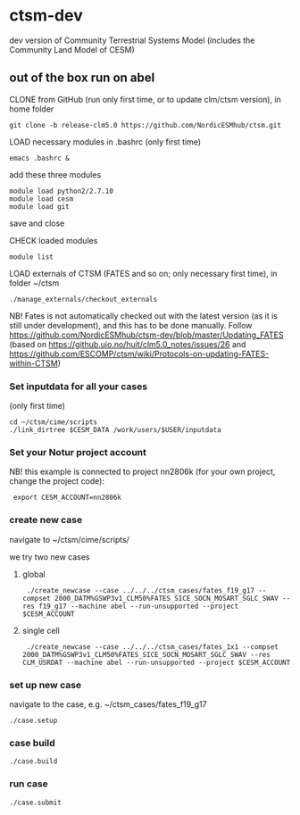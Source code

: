 # ctsm-dev
dev version of Community Terrestrial Systems Model (includes the Community Land Model of CESM)

## out of the box run on abel
CLONE from GitHub (run only first time, or to update clm/ctsm version), in home folder

    git clone -b release-clm5.0 https://github.com/NordicESMhub/ctsm.git

LOAD necessary modules in .bashrc (only first time)

    emacs .bashrc & 
add these three modules 

    module load python2/2.7.10
    module load cesm
    module load git
save and close

CHECK loaded modules
    
    module list

LOAD externals of CTSM (FATES and so on; only necessary first time), in folder ~/ctsm

    ./manage_externals/checkout_externals
    
NB! Fates is not automatically checked out with the latest version (as it is still under development), and this has to be done manually. 
Follow https://github.com/NordicESMhub/ctsm-dev/blob/master/Updating_FATES (based on https://github.uio.no/huit/clm5.0_notes/issues/26 and https://github.com/ESCOMP/ctsm/wiki/Protocols-on-updating-FATES-within-CTSM)

    
### Set inputdata for all your cases
(only first time)

    cd ~/ctsm/cime/scripts
    ./link_dirtree $CESM_DATA /work/users/$USER/inputdata

### Set your Notur project account


NB! this example is connected to project nn2806k (for your own project, change the project code):

     export CESM_ACCOUNT=nn2806k

### create new case

navigate to ~/ctsm/cime/scripts/

we try two new cases
1) global 

        ./create_newcase --case ../../../ctsm_cases/fates_f19_g17 --compset 2000_DATM%GSWP3v1_CLM50%FATES_SICE_SOCN_MOSART_SGLC_SWAV --res f19_g17 --machine abel --run-unsupported --project $CESM_ACCOUNT
    
2) single cell
    
        ./create_newcase --case ../../../ctsm_cases/fates_1x1 --compset 2000_DATM%GSWP3v1_CLM50%FATES_SICE_SOCN_MOSART_SGLC_SWAV --res CLM_USRDAT --machine abel --run-unsupported --project $CESM_ACCOUNT
    
### set up new case
navigate to the case, e.g. ~/ctsm_cases/fates_f19_g17

    ./case.setup

### case build
    
    ./case.build 

### run case

    ./case.submit 


